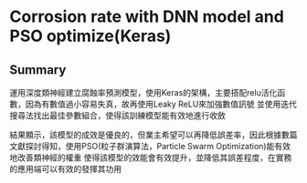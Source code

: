 # Corrosion rate with DNN model and PSO optimize(Keras)

## Summary

運用深度類神經建立腐蝕率預測模型，使用Keras的架構，主要搭配relu活化函數，因為有數值過小容易失真，故再使用Leaky ReLU來加強數值訊號
並使用迭代搜尋法找出最佳參數組合，使得該訓練模型能有效地進行收斂

結果顯示，該模型的成效是優良的，但業主希望可以再降低誤差率，因此根據數篇文獻探討得知，使用PSO(粒子群演算法，Particle Swarm Optimization)能有效地改善類神經的權重
使得該模型的效能會有效提升，並降低其誤差程度，在實務的應用端可以有效的發揮其功用

